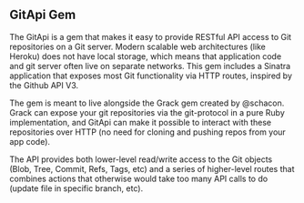 GitApi Gem
----------

The GitApi is a gem that makes it easy to provide RESTful API access to Git repositories on a Git server. Modern scalable web architectures (like Heroku) does not have local storage, which means that application code and git server often live on separate networks. This gem includes a Sinatra application that exposes most Git functionality via HTTP routes, inspired by the Github API V3.

The gem is meant to live alongside the Grack gem created by @schacon. Grack can expose your git repositories via the git-protocol in a pure Ruby implementation, and GitApi can make it possible to interact with these repositories over HTTP (no need for cloning and pushing repos from your app code).

The API provides both lower-level read/write access to the Git objects (Blob, Tree, Commit, Refs, Tags, etc) and a series of higher-level routes that combines actions that otherwise would take too many API calls to do (update file in specific branch, etc).